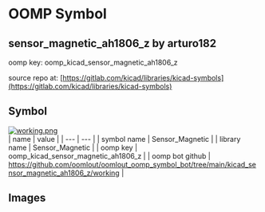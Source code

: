 # OOMP Symbol  
## sensor_magnetic_ah1806_z  by arturo182  
  
oomp key: oomp_kicad_sensor_magnetic_ah1806_z  
  
source repo at: [https://gitlab.com/kicad/libraries/kicad-symbols](https://gitlab.com/kicad/libraries/kicad-symbols)  
## Symbol  
  
[![working.png](working_600.png)](working.png)  
| name | value | 
| --- | --- | 
| symbol name | Sensor_Magnetic | 
| library name | Sensor_Magnetic | 
| oomp key | oomp_kicad_sensor_magnetic_ah1806_z | 
| oomp bot github | https://github.com/oomlout/oomlout_oomp_symbol_bot/tree/main/kicad_sensor_magnetic_ah1806_z/working | 
## Images  
